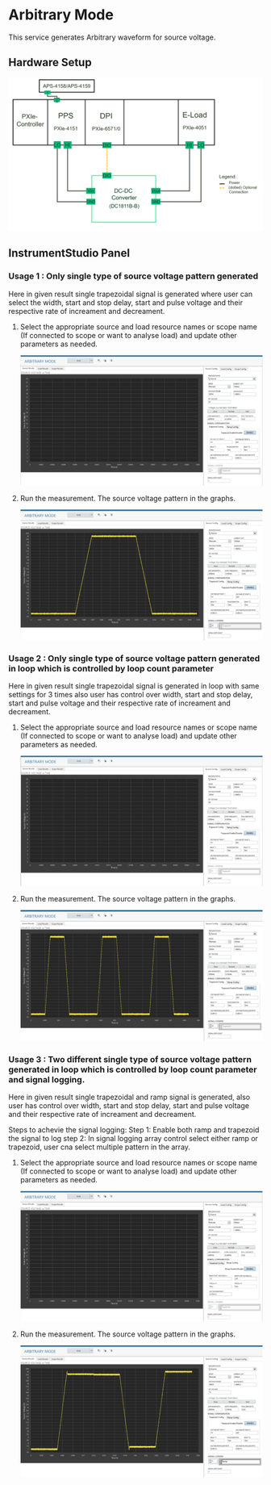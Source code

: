 # Arbitrary Mode
This service generates Arbitrary waveform for source voltage.

## Hardware Setup
   ![alt text](meas-images/hw-setup.png)

## InstrumentStudio Panel

### Usage 1 : Only single type of source voltage pattern generated

Here in given result single trapezoidal signal is generated where user can select the width, start and stop delay, start and pulse voltage and their respective rate of increament and decreament.

1. Select the appropriate source and load resource names or scope name (If connected to scope or want to analyse load) and update other parameters as needed. 

   ![alt text](meas-images/arb-mode-trap-config.PNG)

2. Run the measurement. The source voltage pattern in the graphs.

   ![alt text](meas-images/arb-mode-trap-meas-result.png)


### Usage 2 : Only single type of source voltage pattern generated in loop which is controlled by loop count parameter

Here in given result single trapezoidal signal is generated in loop with same settings for 3 times also user has control over width, start and stop delay, start and pulse voltage and their respective rate of increament and decreament.

1. Select the appropriate source and load resource names or scope name (If connected to scope or want to analyse load) and update other parameters as needed. 

   ![alt text](meas-images/arb-mode-trap-loop-count-config.PNG)

2. Run the measurement. The source voltage pattern in the graphs.

   ![alt text](meas-images/arb-mode-trap-loop-count-meas-result.png)


### Usage 3 : Two different single type of source voltage pattern generated in loop which is controlled by loop count parameter and signal logging.

Here in given result single trapezoidal and ramp signal is generated, also user has control over width, start and stop delay, start and pulse voltage and their respective rate of increament and decreament.

Steps to achevie the signal logging:
Step 1: Enable both ramp and trapezoid the signal to log
step 2: In signal logging array control select either ramp or trapezoid, user cna select multiple pattern in the array.

1. Select the appropriate source and load resource names or scope name (If connected to scope or want to analyse load) and update other parameters as needed. 

   ![alt text](meas-images/arb-mode-ramp-config.png)

2. Run the measurement. The source voltage pattern in the graphs.

   ![alt text](meas-images/arb-mode-signal-logging-meas-result.PNG)

   
